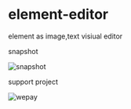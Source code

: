# element-editor
element as image,text visiual editor

snapshot

![snapshot](https://xinglie.github.io/element-editor/snapshot.png)

support project 

![wepay](https://xinglie.github.io/element-editor/wepay.jpg)